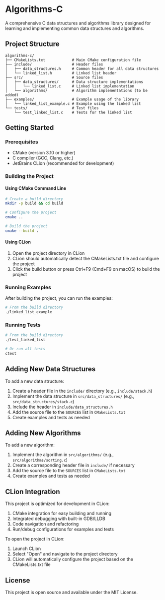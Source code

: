 # Algorithms-C

A comprehensive C data structures and algorithms library designed for learning and implementing common data structures and algorithms.

## Project Structure

```
algorithms-c/
├── CMakeLists.txt            # Main CMake configuration file
├── include/                  # Header files
│   ├── data_structures.h     # Common header for all data structures
│   └── linked_list.h         # Linked list header
├── src/                      # Source files
│   ├── data_structures/      # Data structure implementations
│   │   └── linked_list.c     # Linked list implementation
│   └── algorithms/           # Algorithm implementations (to be added)
├── examples/                 # Example usage of the library
│   └── linked_list_example.c # Example using the linked list
└── tests/                    # Test files
    └── test_linked_list.c    # Tests for the linked list
```

## Getting Started

### Prerequisites

- CMake (version 3.10 or higher)
- C compiler (GCC, Clang, etc.)
- JetBrains CLion (recommended for development)

### Building the Project

#### Using CMake Command Line

```bash
# Create a build directory
mkdir -p build && cd build

# Configure the project
cmake ..

# Build the project
cmake --build .
```

#### Using CLion

1. Open the project directory in CLion
2. CLion should automatically detect the CMakeLists.txt file and configure the project
3. Click the build button or press Ctrl+F9 (Cmd+F9 on macOS) to build the project

### Running Examples

After building the project, you can run the examples:

```bash
# From the build directory
./linked_list_example
```

### Running Tests

```bash
# From the build directory
./test_linked_list

# Or run all tests
ctest
```

## Adding New Data Structures

To add a new data structure:

1. Create a header file in the `include/` directory (e.g., `include/stack.h`)
2. Implement the data structure in `src/data_structures/` (e.g., `src/data_structures/stack.c`)
3. Include the header in `include/data_structures.h`
4. Add the source file to the `SOURCES` list in `CMakeLists.txt`
5. Create examples and tests as needed

## Adding New Algorithms

To add a new algorithm:

1. Implement the algorithm in `src/algorithms/` (e.g., `src/algorithms/sorting.c`)
2. Create a corresponding header file in `include/` if necessary
3. Add the source file to the `SOURCES` list in `CMakeLists.txt`
4. Create examples and tests as needed

## CLion Integration

This project is optimized for development in CLion:

1. CMake integration for easy building and running
2. Integrated debugging with built-in GDB/LLDB
3. Code navigation and refactoring
4. Run/debug configurations for examples and tests

To open the project in CLion:

1. Launch CLion
2. Select "Open" and navigate to the project directory
3. CLion will automatically configure the project based on the CMakeLists.txt file

## License

This project is open source and available under the MIT License.